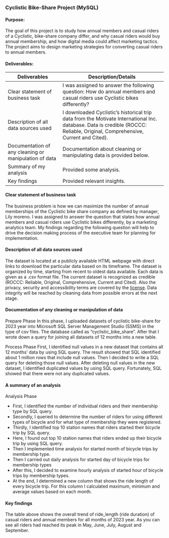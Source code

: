 ### Cyclistic Bike-Share Project (MySQL)

#### Purpose:
The goal of this project is to study how annual members and casual riders of a Cyclistic, bike-share company differ, and why casual riders would buy annual membership, and how digital media could affect marketing tactics. The project aims to design marketing strategies for converting casual riders to annual members.

#### Deliverables:

  | Deliverables                                           | Description/Details         |
  |--------------------------------------------------------|---------------------------- |
  | Clear statement of business task                       | I was assigned to answer the following question: How do annual members and casual riders use Cyclistic bikes differently?|
  | Description of all data sources used                   | I downloaded Cyclistic’s historical trip data from the Motivate International Inc. database. Data is credible (ROCCC: Reliable, Original, Comprehensive, Current and Cited).| 
  | Documentation of any cleaning or manipulation of data  | Documentation about cleaning or manipulating data is provided below.|
  | Summary of my analysis                                 | Provided some analysis.|
  | Key findings                                           | Provided relevant insights.|
  

#### Clear statement of business task
The business problem is how we can maximize the number of annual memberships of the Cyclistic bike share company as defined by manager, Lily moreno. I was assigned to answer the question that states how annual members and casual riders use Cyclistic bikes differently, by a marketing analytics team. My findings regarding the following question will help to drive the decision making process of the executive team for planning for implementation. 

#### Description of all data sources used
The dataset is located at a publicly available HTML webpage with direct links to download the particular data based on its timeframe. The dataset is organized by time, starting from recent to oldest data available. Each data is given as a .csv format file. The current dataset is recognized as credible (ROCCC: Reliable, Original, Comprehensive, Current and Cited). Also the privacy, security and accessibility terms are covered by the [license](https://divvybikes.com/data-license-agreement).  Data integrity will be reached by cleaning data from possible errors at the next stage.

#### Documentation of any cleaning or manipulation of data
Prepare Phase
In this phase, I uploaded datasets of cyclistic bike-share for 2023 year into Microsoft SQL Server Management Studio (SSMS) in the type of csv files. The database called as “cyclistic_bike_share”. After that I wrote down a query for joining all datasets of 12 months into a new table.

Process Phase
First, I identified null values in a new dataset that contains all 12 months’ data by using SQL query. The result showed that SQL identified about 1 million rows that include null values. Then I decided to write a SQL query for deleting those null values. After deleting null values in the new dataset, I identified duplicated values by using SQL query. Fortunately, SQL showed that there were not any duplicated values.

#### A summary of an analysis 
Analysis Phase
- First, I identified the number of individual riders and their membership type by SQL query.
- Secondly, I queried to determine the number of riders for using different types of bicycle and for what type of membership they were registered.
- Thirdly, I identified top 10 station names that riders started their bicycle trip by SQL query. 
- Here, I found out top 10 station names that riders ended up their bicycle trip by using SQL query.
- Then I implemented time analysis for started month of bicycle trips by membership type.
- Then I carried out daily analysis for started day of bicycle trips for membership types
- After this, I decided to examine hourly analysis of started hour of bicycle trips by membership types.
- At the end, I determined a new column that shows the ride length of every bicycle trip. For this column I calculated maximum, minimum and average values based on each month.

#### Key findings

The table above shows the overall trend of ride_length (ride duration) of casual riders and annual members for all months of 2023 year. As you can see all riders had reached its peak in May, June, July, August and September.


